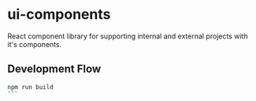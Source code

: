 # ui-components
React component library for supporting internal and external projects with it's components.

## Development Flow

````bash
npm run build
```


